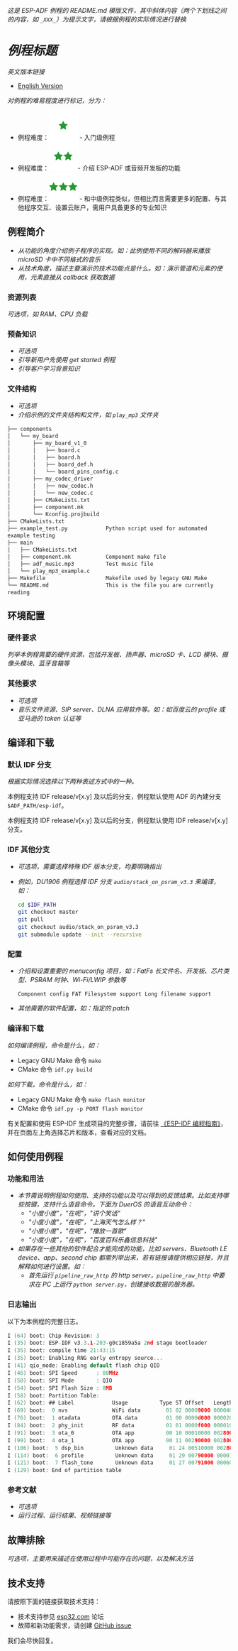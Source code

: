 _这是 ESP-ADF 例程的 README.md 模版文件，其中斜体内容（两个下划线之间的内容，如 `_XXX_`）为提示文字，请根据例程的实际情况进行替换_


# _例程标题_

_英文版本链接_

- [English Version](./README.md)

_对例程的难易程度进行标记，分为：_

- 例程难度：![alt text](./_static/level_basic.png "初级") - 入门级例程
- 例程难度：![alt text](./_static/level_regular.png "中级")- 介绍 ESP-ADF 或音频开发板的功能
- 例程难度：![alt text](./_static/level_complex.png "高级") - 和中级例程类似，但相比而言需要更多的配置、与其他程序交互、设置云账户，需用户具备更多的专业知识


## 例程简介

- _从功能的角度介绍例子程序的实现。如：此例使用不同的解码器来播放 microSD 卡中不同格式的音乐_
- _从技术角度，描述主要演示的技术功能点是什么。如：演示管道和元素的使用，元素直接从 callback 获取数据_


### 资源列表

_可选项，如 RAM、CPU 负载_


### 预备知识

- _可选项_
- _引导新用户先使用 get started 例程_
- _引导客户学习背景知识_


### 文件结构

- _可选项_
- _介绍示例的文件夹结构和文件，如 `play_mp3` 文件夹_

```
├── components
│   └── my_board
│       ├── my_board_v1_0
│       │   ├── board.c
│       │   ├── board.h
│       │   ├── board_def.h
│       │   └── board_pins_config.c
│       ├── my_codec_driver
│       │   ├── new_codec.h
│       │   └── new_codec.c
│       ├── CMakeLists.txt
│       ├── component.mk
│       └── Kconfig.projbuild
├── CMakeLists.txt
├── example_test.py            Python script used for automated example testing
├── main
│   ├── CMakeLists.txt
│   ├── component.mk           Component make file
│   ├── adf_music.mp3          Test music file
│   └── play_mp3_example.c
├── Makefile                   Makefile used by legacy GNU Make
└── README.md                  This is the file you are currently reading
```


## 环境配置


### 硬件要求

_列举本例程需要的硬件资源，包括开发板、扬声器、microSD 卡、LCD 模块、摄像头模块、蓝牙音箱等_


### 其他要求

- _可选项_
- _音乐文件资源、SIP server、DLNA 应用软件等。如：如百度云的 profile 或亚马逊的 token 认证等_


## 编译和下载


### 默认 IDF 分支

_根据实际情况选择以下两种表述方式中的一种。_

本例程支持 IDF release/v[x.y] 及以后的分支，例程默认使用 ADF 的內建分支 `$ADF_PATH/esp-idf`。

本例程支持 IDF release/v[x.y] 及以后的分支，例程默认使用 IDF release/v[x.y] 分支。


### IDF 其他分支

- _可选项，需要选择特殊 IDF 版本分支，均要明确指出_
- _例如，DU1906 例程选择 IDF 分支 `audio/stack_on_psram_v3.3` 来编译，如：_

  ```bash
  cd $IDF_PATH
  git checkout master
  git pull
  git checkout audio/stack_on_psram_v3.3
  git submodule update --init --recursive
  ```


### 配置

- _介绍和设置重要的 menuconfig 项目，如：FatFs 长文件名、开发板、芯片类型、PSRAM 时钟、Wi-Fi/LWIP 参数等_

  ```
  Component config FAT Filesystem support Long filename support
  ```
  
- _其他需要的软件配置，如：指定的 patch_


### 编译和下载

_如何编译例程，命令是什么，如：_

- Legacy GNU Make 命令 `make`
- CMake 命令 `idf.py build`

_如何下载，命令是什么，如：_

- Legacy GNU Make 命令 `make flash monitor`
- CMake 命令 `idf.py -p PORT flash monitor`

有关配置和使用 ESP-IDF 生成项目的完整步骤，请前往 [《ESP-IDF 编程指南》](https://docs.espressif.com/projects/esp-idf/zh_CN/latest/esp32/get-started/index.html)，并在页面左上角选择芯片和版本，查看对应的文档。

## 如何使用例程


### 功能和用法

- _本节需说明例程如何使用、支持的功能以及可以得到的反馈结果。比如支持哪些按键，支持什么语音命令。下面为 DuerOS 的语音互动命令：_
  - _"小度小度"，"在呢"，"讲个笑话"_
  - _"小度小度"，"在呢"，"上海天气怎么样？"_
  - _"小度小度"，"在呢"，"播放一首歌"_
  - _"小度小度"，"在呢"，"百度百科乐鑫信息科技"_
- _如果存在一些其他的软件配合才能完成的功能，比如 servers、Bluetooth LE device、app、second chip 都需列举出来，若有链接请提供相应链接，并且解释如何进行设置。如：_
  - _首先运行 `pipeline_raw_http` 的 http server，`pipeline_raw_http` 中要求在 PC 上运行 `python server.py`，创建接收数据的服务器。_


### 日志输出

以下为本例程的完整日志。

```c
I (64) boot: Chip Revision: 3
I (35) boot: ESP-IDF v3.3.1-203-g0c1859a5a 2nd stage bootloader
I (35) boot: compile time 21:43:15
I (35) boot: Enabling RNG early entropy source...
I (41) qio_mode: Enabling default flash chip QIO
I (46) boot: SPI Speed      : 80MHz
I (50) boot: SPI Mode       : QIO
I (54) boot: SPI Flash Size : 8MB
I (58) boot: Partition Table:
I (62) boot: ## Label            Usage          Type ST Offset   Length
I (69) boot:  0 nvs              WiFi data        01 02 00009000 00004000
I (76) boot:  1 otadata          OTA data         01 00 0000d000 00002000
I (84) boot:  2 phy_init         RF data          01 01 0000f000 00001000
I (91) boot:  3 ota_0            OTA app          00 10 00010000 00280000
I (99) boot:  4 ota_1            OTA app          00 11 00290000 00280000
I (106) boot:  5 dsp_bin          Unknown data     01 24 00510000 00280000
I (114) boot:  6 profile          Unknown data     01 29 00790000 00001000
I (121) boot:  7 flash_tone       Unknown data     01 27 00791000 00060000
I (129) boot: End of partition table
```


### 参考文献

- _可选项_
- _运行过程、运行结果、视频链接等_


## 故障排除

_可选项，主要用来描述在使用过程中可能存在的问题，以及解决方法_


## 技术支持

请按照下面的链接获取技术支持：

- 技术支持参见 [esp32.com](https://esp32.com/viewforum.php?f=20) 论坛
- 故障和新功能需求，请创建 [GitHub issue](https://github.com/espressif/esp-adf/issues)

我们会尽快回复。